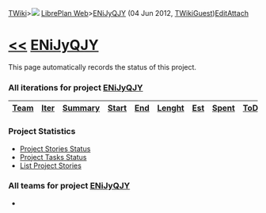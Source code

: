 [TWiki](/twiki/Main/WebHome)&gt;![](/twiki/TWiki/TWikiDocGraphics/web-bg-small.gif) [LibrePlan Web](/twiki/LibrePlan/WebHome)&gt;[ENiJyQJY](http://wiki.libreplan-enterprise.com/twiki/LibrePlan/ENiJyQJY "Topic revision: 1 (04 Jun 2012 - 05:25:30)") (04 Jun 2012, [TWikiGuest](/twiki/Main/TWikiGuest))[Edit](http://wiki.libreplan-enterprise.com/twiki/bin/edit/LibrePlan/ENiJyQJY?t=1520337872 "Edit this topic text")[Attach](/twiki/bin/attach/LibrePlan/ENiJyQJY "Attach an image or document to this topic")

 [&lt;&lt;](/twiki/LibrePlan/WebHome) [ENiJyQJY](/twiki/LibrePlan/ENiJyQJY)
====================================================================================================================================================

This page automatically records the status of this project.

###  All iterations for project [ENiJyQJY](/twiki/LibrePlan/ENiJyQJY)

| [Team](http://wiki.libreplan-enterprise.com/twiki/LibrePlan/ENiJyQJY?sortcol=0;table=1;up=0#sorted_table "Sort by this column") | [Iter](http://wiki.libreplan-enterprise.com/twiki/LibrePlan/ENiJyQJY?sortcol=1;table=1;up=0#sorted_table "Sort by this column") | [Summary](http://wiki.libreplan-enterprise.com/twiki/LibrePlan/ENiJyQJY?sortcol=2;table=1;up=0#sorted_table "Sort by this column") | [Start](http://wiki.libreplan-enterprise.com/twiki/LibrePlan/ENiJyQJY?sortcol=3;table=1;up=0#sorted_table "Sort by this column") | [End](http://wiki.libreplan-enterprise.com/twiki/LibrePlan/ENiJyQJY?sortcol=4;table=1;up=0#sorted_table "Sort by this column") | [Lenght](http://wiki.libreplan-enterprise.com/twiki/LibrePlan/ENiJyQJY?sortcol=5;table=1;up=0#sorted_table "Sort by this column") | [Est](http://wiki.libreplan-enterprise.com/twiki/LibrePlan/ENiJyQJY?sortcol=6;table=1;up=0#sorted_table "Sort by this column") | [Spent](http://wiki.libreplan-enterprise.com/twiki/LibrePlan/ENiJyQJY?sortcol=7;table=1;up=0#sorted_table "Sort by this column") | [ToDo](http://wiki.libreplan-enterprise.com/twiki/LibrePlan/ENiJyQJY?sortcol=8;table=1;up=0#sorted_table "Sort by this column") | [Progress](http://wiki.libreplan-enterprise.com/twiki/LibrePlan/ENiJyQJY?sortcol=9;table=1;up=0#sorted_table "Sort by this column") | [Done](http://wiki.libreplan-enterprise.com/twiki/LibrePlan/ENiJyQJY?sortcol=10;table=1;up=0#sorted_table "Sort by this column") | [Overrun](http://wiki.libreplan-enterprise.com/twiki/LibrePlan/ENiJyQJY?sortcol=11;table=1;up=0#sorted_table "Sort by this column") |
|------------------------------------------------------------------------------------------------------------------------------------------|------------------------------------------------------------------------------------------------------------------------------------------|---------------------------------------------------------------------------------------------------------------------------------------------|-------------------------------------------------------------------------------------------------------------------------------------------|-----------------------------------------------------------------------------------------------------------------------------------------|--------------------------------------------------------------------------------------------------------------------------------------------|-----------------------------------------------------------------------------------------------------------------------------------------|-------------------------------------------------------------------------------------------------------------------------------------------|------------------------------------------------------------------------------------------------------------------------------------------|----------------------------------------------------------------------------------------------------------------------------------------------|-------------------------------------------------------------------------------------------------------------------------------------------|----------------------------------------------------------------------------------------------------------------------------------------------|

###  Project Statistics

-   [Project Stories Status](/twiki/LibrePlan)
-   [Project Tasks Status](/twiki/LibrePlan)
-   [List Project Stories](/twiki/LibrePlan)

###  All teams for project [ENiJyQJY](/twiki/LibrePlan/ENiJyQJY)

-   


